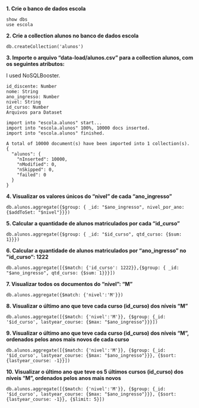 **1. Crie o banco de dados escola**

```
show dbs
use escola
```
**2. Crie a collection alunos no banco de dados escola**

`db.createCollection('alunos')`

**3. Importe o arquivo “data-load/alunos.csv” para a collection alunos, com os seguintes atributos:**

I used NoSQLBooster. 

```
id_discente: Number
nome: String
ano_ingresso: Number
nivel: String
id_curso: Number
Arquivos para Dataset
```
```
import into "escola.alunos" start...
import into "escola.alunos" 100%, 10000 docs inserted.
import into "escola.alunos" finished.

A total of 10000 document(s) have been imported into 1 collection(s).
{
  "alunos": {
    "nInserted": 10000,
    "nModified": 0,
    "nSkipped": 0,
    "failed": 0
  }
}
```


**4. Visualizar os valores únicos do “nivel” de cada “ano_ingresso”**

`db.alunos.aggregate({$group: { _id: "$ano_ingresso", nivel_por_ano: {$addToSet: "$nivel"}}}) `

**5. Calcular a quantidade de alunos matriculados por cada “id_curso”**

`db.alunos.aggregate({$group: { _id: "$id_curso", qtd_curso: {$sum: 1}}})` 

**6. Calcular a quantidade de alunos matriculados por “ano_ingresso” no "id_curso“: 1222**

`db.alunos.aggregate([{$match: {'id_curso': 1222}},{$group: { _id: "$ano_ingresso", qtd_curso: {$sum: 1}}}])` 

**7. Visualizar todos os documentos do “nível”: “M”**

`db.alunos.aggregate({$match: {'nivel':'M'}})` 

**8. Visualizar o último ano que teve cada curso (id_curso) dos níveis “M”**

`db.alunos.aggregate([{$match: {'nivel':'M'}}, {$group: {_id: '$id_curso', lastyear_course: {$max: "$ano_ingresso"}}}])` 

**9. Visualizar o último ano que teve cada curso (id_curso) dos níveis “M”, ordenados pelos anos mais novos de cada curso**

`db.alunos.aggregate([{$match: {'nivel':'M'}}, {$group: {_id: '$id_curso', lastyear_course: {$max: "$ano_ingresso"}}}, {$sort: {lastyear_course: -1}}])` 

**10. Visualizar o último ano que teve os 5 últimos cursos (id_curso) dos níveis “M”, ordenados pelos anos mais novos**

`db.alunos.aggregate([{$match: {'nivel':'M'}}, {$group: {_id: '$id_curso', lastyear_course: {$max: "$ano_ingresso"}}}, {$sort: {lastyear_course: -1}}, {$limit: 5}])` 